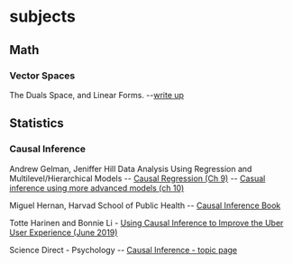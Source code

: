 # subjects

## Math

### Vector Spaces
The Duals Space, and Linear Forms. --[write up](math/vector_spaces/duals.tex.md)

## Statistics

### Causal Inference
Andrew Gelman, Jeniffer Hill
Data Analysis Using Regression and Multilevel/Hierarchical Models 
-- [Causal Regression (Ch 9)](http://www.stat.columbia.edu/~gelman/arm/chap9.pdf)
-- [Casual inference using more advanced models (ch 10)](http://www.stat.columbia.edu/~gelman/arm/chap10.pdf)

Miguel Hernan, Harvad School of Public Health
-- [Causal Inference Book](https://www.hsph.harvard.edu/miguel-hernan/causal-inference-book/)

Totte Harinen and Bonnie Li - 
[Using Causal Inference to Improve the Uber User Experience
(June 2019)](https://eng.uber.com/causal-inference-at-uber/)

Science Direct - Psychology
-- [Causal Inference - topic page](https://www.sciencedirect.com/topics/psychology/causal-inference) 

